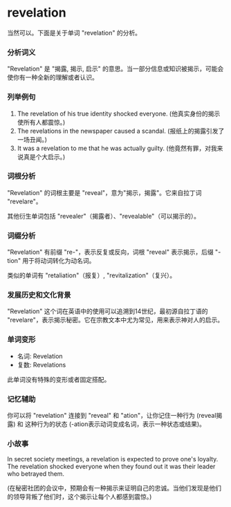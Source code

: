 # revelation

当然可以。下面是关于单词 "revelation" 的分析。

  

### 分析词义

  

"Revelation" 是 "揭露, 揭示, 启示" 的意思。当一部分信息或知识被揭示，可能会使你有一种全新的理解或者认识。

  

### 列举例句

  

1.  The revelation of his true identity shocked everyone. (他真实身份的揭示使所有人都震惊。)
2.  The revelations in the newspaper caused a scandal. (报纸上的揭露引发了一场丑闻。)
3.  It was a revelation to me that he was actually guilty. (他竟然有罪，对我来说真是个大启示。)

  

### 词根分析

  

"Revelation" 的词根主要是 "reveal"，意为"揭示，揭露"。它来自拉丁词 "revelare"。

  

其他衍生单词包括 "revealer"（揭露者）、"revealable"（可以揭示的）。

  

### 词缀分析

  

"Revelation" 有前缀 "re-"，表示反复或反向，词根 "reveal" 表示揭示，后缀 "-tion" 用于将动词转化为动名词。

  

类似的单词有 "retaliation"（报复）, "revitalization"（复兴）。

  

### 发展历史和文化背景

  

"Revelation" 这个词在英语中的使用可以追溯到14世纪，最初源自拉丁语的 "revelare"，表示揭示秘密。它在宗教文本中尤为常见，用来表示神对人的启示。

  

### 单词变形

  

*   名词: Revelation
*   复数: Revelations

  

此单词没有特殊的变形或者固定搭配。

  

### 记忆辅助

  

你可以将 "revelation" 连接到 "reveal" 和 "ation"，让你记住一种行为 (reveal揭露) 和 这种行为的状态 (-ation表示动词变成名词，表示一种状态或结果)。

  

### 小故事

  

In secret society meetings, a revelation is expected to prove one's loyalty. The revelation shocked everyone when they found out it was their leader who betrayed them.

  

(在秘密社团的会议中，预期会有一种揭示来证明自己的忠诚。当他们发现是他们的领导背叛了他们时，这个揭示让每个人都感到震惊。)
